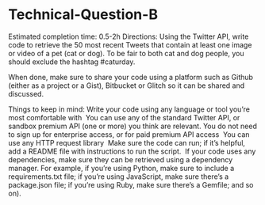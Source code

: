 # Technical-Question-B

Estimated completion time: 0.5-2h
Directions: Using the Twitter API, write code to retrieve the 50 most recent Tweets that contain at least one image or video of a pet (cat or dog). To be fair to both cat and dog people, you should exclude the hashtag #caturday. 

When done, make sure to share your code using a platform such as Github (either as a project or a Gist), Bitbucket or Glitch so it can be shared and discussed.

Things to keep in mind:
Write your code using any language or tool you’re most comfortable with 
You can use any of the standard Twitter API, or sandbox premium API (one or more) you think are relevant. You do not need to sign up for enterprise access, or for paid premium API access 
You can use any HTTP request library 
Make sure the code can run; if it’s helpful, add a README file with instructions to run the script. 
If your code uses any dependencies, make sure they can be retrieved using a dependency manager. For example, if you’re using Python, make sure to include a requirements.txt file; if you’re using JavaScript, make sure there’s a package.json file; if you’re using Ruby, make sure there’s a Gemfile; and so on).